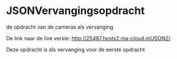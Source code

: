 # JSONVervangingsopdracht
de opdracht van de cameras als vervanging


De link naar de live versie: http://25487.hosts2.ma-cloud.nl/JSON2/

Deze opdracht is als vervanging voor de eerste opdracht
